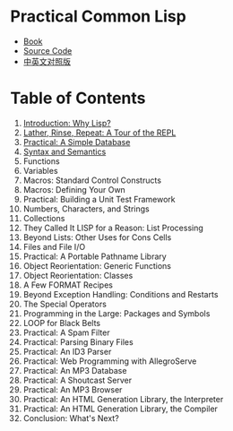 #  Practical Common Lisp

- [Book](http://www.gigamonkeys.com/book/)
- [Source Code](https://github.com/Apress/practical-common-lisp-11)
- [中英文对照版](https://github.com/binghe/pcl-cn)



# Table of Contents


1. [Introduction: Why Lisp?](chapter01.md)
1. [Lather, Rinse, Repeat: A Tour of the REPL](chapter02.md)
1. [Practical: A Simple Database](chapter03.md)
1. [Syntax and Semantics](chapter04.md)
1. Functions
1. Variables
1. Macros: Standard Control Constructs
1. Macros: Defining Your Own
1. Practical: Building a Unit Test Framework
1. Numbers, Characters, and Strings
1. Collections
1. They Called It LISP for a Reason: List Processing
1. Beyond Lists: Other Uses for Cons Cells
1. Files and File I/O
1. Practical: A Portable Pathname Library
1. Object Reorientation: Generic Functions
1. Object Reorientation: Classes
1. A Few FORMAT Recipes
1. Beyond Exception Handling: Conditions and Restarts
1. The Special Operators
1. Programming in the Large: Packages and Symbols
1. LOOP for Black Belts
1. Practical: A Spam Filter
1. Practical: Parsing Binary Files
1. Practical: An ID3 Parser
1. Practical: Web Programming with AllegroServe
1. Practical: An MP3 Database
1. Practical: A Shoutcast Server
1. Practical: An MP3 Browser
1. Practical: An HTML Generation Library, the Interpreter
1. Practical: An HTML Generation Library, the Compiler
1. Conclusion: What's Next?